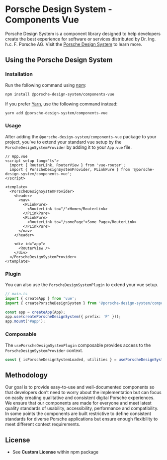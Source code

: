# Porsche Design System - Components Vue

Porsche Design System is a component library designed to help developers create the best experience for software or
services distributed by Dr. Ing. h.c. F. Porsche AG. Visit the [Porsche Design System](https://designsystem.porsche.com)
to learn more.

## Using the Porsche Design System

### Installation

Run the following command using [npm](https://www.npmjs.com):

```bash
npm install @porsche-design-system/components-vue
```

If you prefer [Yarn](https://yarnpkg.com), use the following command instead:

```bash
yarn add @porsche-design-system/components-vue
```

### Usage

After adding the `@porsche-design-system/components-vue` package to your project, you've to extend your standard vue
setup by the `PorscheDesignSystemProvider` by adding it to your `App.vue` file.

```tsx
// App.vue
<script setup lang="ts">
  import { RouterLink, RouterView } from 'vue-router';
  import { PorscheDesignSystemProvider, PLinkPure } from '@porsche-design-system/components-vue';
</script>

<template>
  <PorscheDesignSystemProvider>
    <header>
      <nav>
        <PLinkPure>
          <RouterLink to="/">Home</RouterLink>
        </PLinkPure>
        <PLinkPure>
          <RouterLink to="/somePage">Some Page</RouterLink>
        </PLinkPure>
      </nav>
    </header>

    <div id="app">
      <RouterView />
    </div>
  </PorscheDesignSystemProvider>
</template>
```

### Plugin

You can also use the `PorscheDesignSystemPlugin` to extend your vue setup.

```ts
// main.ts
import { createApp } from 'vue';
import { createPorscheDesignSystem } from '@porsche-design-system/components-vue';

const app = createApp(App);
app.use(createPorscheDesignSystem({ prefix: 'P' }));
app.mount('#app');
```

### Composable

The `usePorscheDesignSystemPlugin` composable provides access to the `PorscheDesignSystemProvider` context.

```ts
const { isPorscheDesignSystemLoaded, utilities } = usePorscheDesignSystemPlugin();
```

## Methodology

Our goal is to provide easy-to-use and well-documented components so that developers don’t need to worry about the
implementation but can focus on easily creating qualitative and consistent digital Porsche experiences. We ensure that
our components are made for everyone and meet latest quality standards of usability, accessibility, performance and
compatibility. In some points the components are built restrictive to define consistent standards for diverse Porsche
applications but ensure enough flexibility to meet different context requirements.

## License

- See **Custom License** within npm package
